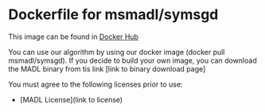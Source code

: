 # Dockerfile for msmadl/symsgd
This image can be found in [Docker Hub](https://hub.docker.com/r/msmadl/symsgd/)

You can use our algorithm by using our docker image (docker pull msmadl/symsgd).  If you decide to build your own image, you can download the MADL binary from tis link [link to binary download page]

You must agree to the following licenses prior to use:
* [MADL License](link to license)
